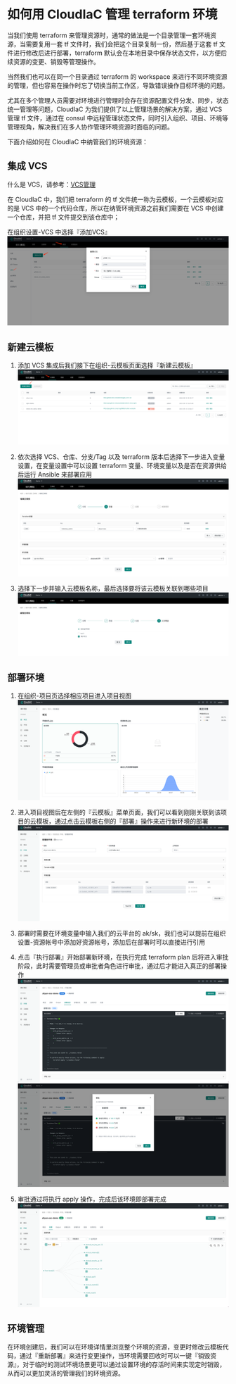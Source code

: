 # 如何用 CloudIaC 管理 terraform 环境
当我们使用 terraform 来管理资源时，通常的做法是一个目录管理一套环境资源，当需要复用一套 tf 文件时，我们会把这个目录复制一份，然后基于这套 tf 文件进行修改后进行部署，terraform 默认会在本地目录中保存状态文件，以方便后续资源的变更、销毁等管理操作。

当然我们也可以在同一个目录通过 terraform 的 workspace 来进行不同环境资源的管理，但也容易在操作时忘了切换当前工作区，导致错误操作目标环境的问题。

尤其在多个管理人员需要对环境进行管理时会存在资源配置文件分发、同步，状态统一管理等问题，CloudIaC 为我们提供了以上管理场景的解决方案，通过 VCS 管理 tf 文件，通过在 consul 中远程管理状态文件，同时引入组织、项目、环境等管理视角，解决我们在多人协作管理环境资源时面临的问题。

下面介绍如何在 CloudIaC 中纳管我们的环境资源：

## 集成 VCS
什么是 VCS，请参考：[VCS管理](../manual/vcs.md)

在 CloudIaC 中，我们把 terraform 的 tf 文件统一称为云模板，一个云模板对应的是 VCS 中的一个代码仓库，所以在纳管环境资源之前我们需要在 VCS 中创建一个仓库，并把 tf 文件提交到该仓库中；

在组织设置-VCS 中选择『添加VCS』
![添加VCS](../images/aliyun-ecs-1653815491547.png)

## 新建云模板
1. 添加 VCS 集成后我们接下在组织-云模板页面选择『新建云模板』
![新建云模板](../images/aliyun-ecs-1653815676849.png)

2. 依次选择 VCS、仓库、分支/Tag 以及 terraform 版本后选择下一步进入变量设置，在变量设置中可以设置 terraform 变量、环境变量以及是否在资源供给后运行 Ansible 来部署应用
![变量设置](../images/aliyun-ecs-1653815813386.png)
   
3. 选择下一步并输入云模板名称，最后选择要将该云模板关联到哪些项目
![关联项目](../images/aliyun-ecs-1653816027667.png)

## 部署环境
1. 在组织-项目页选择相应项目进入项目视图
![项目概览](../images/aliyun-ecs-1653816103894.png)

2. 进入项目视图后在左侧的『云模板』菜单页面，我们可以看到刚刚关联到该项目的云模板，通过点击云模板右侧的『部署』操作来进行新环境的部署
![部署新环境](../images/aliyun-ecs-1653816324993.png)

3. 部署时需要在环境变量中输入我们的云平台的 ak/sk，我们也可以提前在组织设置-资源帐号中添加好资源帐号，添加后在部署时可以直接进行引用

4. 点击『执行部署』开始部署新环境，在执行完成 terraform plan 后将进入审批阶段，此时需要管理员或审批者角色进行审批，通过后才能进入真正的部署操作
![待审批](../images/aliyun-ecs-1653816895147.png)
![审批](../images/aliyun-ecs-1653816920919.png)

5. 审批通过将执行 apply 操作，完成后该环境即部署完成
![资源](../images/aliyun-ecs-1653817033894.png)

## 环境管理
在环境创建后，我们可以在环境详情里浏览整个环境的资源，变更时修改云模板代码，通过『重新部署』来进行变更操作，当环境需要回收时可以一键『销毁资源』，对于临时的测试环境场景更可以通过设置环境的存活时间来实现定时销毁，从而可以更加灵活的管理我们的环境资源。
